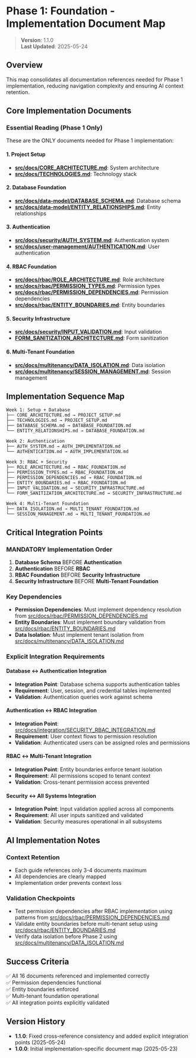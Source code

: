 
# Phase 1: Foundation - Implementation Document Map

> **Version**: 1.1.0  
> **Last Updated**: 2025-05-24

## Overview

This map consolidates all documentation references needed for Phase 1 implementation, reducing navigation complexity and ensuring AI context retention.

## Core Implementation Documents

### Essential Reading (Phase 1 Only)
These are the ONLY documents needed for Phase 1 implementation:

#### 1. Project Setup
- **[src/docs/CORE_ARCHITECTURE.md](src/docs/CORE_ARCHITECTURE.md)**: System architecture
- **[src/docs/TECHNOLOGIES.md](src/docs/TECHNOLOGIES.md)**: Technology stack

#### 2. Database Foundation  
- **[src/docs/data-model/DATABASE_SCHEMA.md](src/docs/data-model/DATABASE_SCHEMA.md)**: Database schema
- **[src/docs/data-model/ENTITY_RELATIONSHIPS.md](src/docs/data-model/ENTITY_RELATIONSHIPS.md)**: Entity relationships

#### 3. Authentication
- **[src/docs/security/AUTH_SYSTEM.md](src/docs/security/AUTH_SYSTEM.md)**: Authentication system
- **[src/docs/user-management/AUTHENTICATION.md](src/docs/user-management/AUTHENTICATION.md)**: User authentication

#### 4. RBAC Foundation
- **[src/docs/rbac/ROLE_ARCHITECTURE.md](src/docs/rbac/ROLE_ARCHITECTURE.md)**: Role architecture
- **[src/docs/rbac/PERMISSION_TYPES.md](src/docs/rbac/PERMISSION_TYPES.md)**: Permission types
- **[src/docs/rbac/PERMISSION_DEPENDENCIES.md](src/docs/rbac/PERMISSION_DEPENDENCIES.md)**: Permission dependencies
- **[src/docs/rbac/ENTITY_BOUNDARIES.md](src/docs/rbac/ENTITY_BOUNDARIES.md)**: Entity boundaries

#### 5. Security Infrastructure
- **[src/docs/security/INPUT_VALIDATION.md](src/docs/security/INPUT_VALIDATION.md)**: Input validation
- **[FORM_SANITIZATION_ARCHITECTURE.md](src/docs/implementation/phase1/FORM_SANITIZATION_ARCHITECTURE.md)**: Form sanitization

#### 6. Multi-Tenant Foundation
- **[src/docs/multitenancy/DATA_ISOLATION.md](src/docs/multitenancy/DATA_ISOLATION.md)**: Data isolation
- **[src/docs/multitenancy/SESSION_MANAGEMENT.md](src/docs/multitenancy/SESSION_MANAGEMENT.md)**: Session management

## Implementation Sequence Map

```
Week 1: Setup + Database
├── CORE_ARCHITECTURE.md → PROJECT_SETUP.md
├── TECHNOLOGIES.md → PROJECT_SETUP.md  
├── DATABASE_SCHEMA.md → DATABASE_FOUNDATION.md
└── ENTITY_RELATIONSHIPS.md → DATABASE_FOUNDATION.md

Week 2: Authentication
├── AUTH_SYSTEM.md → AUTH_IMPLEMENTATION.md
└── AUTHENTICATION.md → AUTH_IMPLEMENTATION.md

Week 3: RBAC + Security
├── ROLE_ARCHITECTURE.md → RBAC_FOUNDATION.md
├── PERMISSION_TYPES.md → RBAC_FOUNDATION.md
├── PERMISSION_DEPENDENCIES.md → RBAC_FOUNDATION.md
├── ENTITY_BOUNDARIES.md → RBAC_FOUNDATION.md
├── INPUT_VALIDATION.md → SECURITY_INFRASTRUCTURE.md
└── FORM_SANITIZATION_ARCHITECTURE.md → SECURITY_INFRASTRUCTURE.md

Week 4: Multi-Tenant Foundation
├── DATA_ISOLATION.md → MULTI_TENANT_FOUNDATION.md
└── SESSION_MANAGEMENT.md → MULTI_TENANT_FOUNDATION.md
```

## Critical Integration Points

### MANDATORY Implementation Order
1. **Database Schema** BEFORE **Authentication**
2. **Authentication** BEFORE **RBAC**
3. **RBAC Foundation** BEFORE **Security Infrastructure**
4. **Security Infrastructure** BEFORE **Multi-Tenant Foundation**

### Key Dependencies
- **Permission Dependencies**: Must implement dependency resolution from [src/docs/rbac/PERMISSION_DEPENDENCIES.md](src/docs/rbac/PERMISSION_DEPENDENCIES.md)
- **Entity Boundaries**: Must implement boundary validation from [src/docs/rbac/ENTITY_BOUNDARIES.md](src/docs/rbac/ENTITY_BOUNDARIES.md)
- **Data Isolation**: Must implement tenant isolation from [src/docs/multitenancy/DATA_ISOLATION.md](src/docs/multitenancy/DATA_ISOLATION.md)

### Explicit Integration Requirements

#### Database ↔ Authentication Integration
- **Integration Point**: Database schema supports authentication tables
- **Requirement**: User, session, and credential tables implemented
- **Validation**: Authentication queries work against schema

#### Authentication ↔ RBAC Integration
- **Integration Point**: [src/docs/integration/SECURITY_RBAC_INTEGRATION.md](src/docs/integration/SECURITY_RBAC_INTEGRATION.md)
- **Requirement**: User context flows to permission resolution
- **Validation**: Authenticated users can be assigned roles and permissions

#### RBAC ↔ Multi-Tenant Integration
- **Integration Point**: Entity boundaries enforce tenant isolation
- **Requirement**: All permissions scoped to tenant context
- **Validation**: Cross-tenant permission access prevented

#### Security ↔ All Systems Integration
- **Integration Point**: Input validation applied across all components
- **Requirement**: All user inputs sanitized and validated
- **Validation**: Security measures operational in all subsystems

## AI Implementation Notes

### Context Retention
- Each guide references only 3-4 documents maximum
- All dependencies are clearly mapped
- Implementation order prevents context loss

### Validation Checkpoints
- Test permission dependencies after RBAC implementation using patterns from [src/docs/rbac/PERMISSION_DEPENDENCIES.md](src/docs/rbac/PERMISSION_DEPENDENCIES.md)
- Validate entity boundaries before multi-tenant setup using [src/docs/rbac/ENTITY_BOUNDARIES.md](src/docs/rbac/ENTITY_BOUNDARIES.md)
- Verify data isolation before Phase 2 using [src/docs/multitenancy/DATA_ISOLATION.md](src/docs/multitenancy/DATA_ISOLATION.md)

## Success Criteria
✅ All 16 documents referenced and implemented correctly  
✅ Permission dependencies functional  
✅ Entity boundaries enforced  
✅ Multi-tenant foundation operational  
✅ All integration points explicitly validated  

## Version History
- **1.1.0**: Fixed cross-reference consistency and added explicit integration points (2025-05-24)
- **1.0.0**: Initial implementation-specific document map (2025-05-23)
